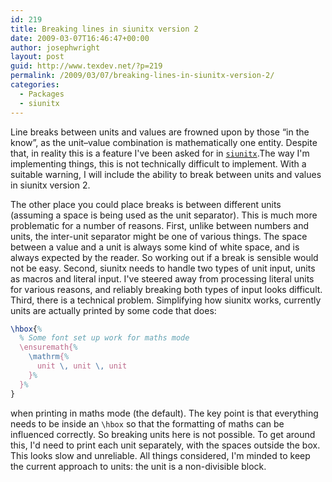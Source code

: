 ```yaml
---
id: 219
title: Breaking lines in siunitx version 2
date: 2009-03-07T16:46:47+00:00
author: josephwright
layout: post
guid: http://www.texdev.net/?p=219
permalink: /2009/03/07/breaking-lines-in-siunitx-version-2/
categories:
  - Packages
  - siunitx
---
```

Line breaks between units and values are frowned upon by those “in the know”, as the unit–value combination is mathematically one entity. Despite that, in reality this is a feature I've been asked for in [`siunitx`](https://ctan.org/pkg/siunitx).The way I'm implementing things, this is not technically difficult to implement. With a suitable warning, I will include the ability to break between units and values in siunitx version 2.

The other place you could place breaks is between different units (assuming a space is being used as the unit separator). This is much more problematic for a number of reasons. First, unlike between numbers and units, the inter-unit separator might be one of various things. The space between a value and a unit is always some kind of white space, and is always expected by the reader. So working out if a break is sensible would not be easy. Second, siunitx needs to handle two types of unit input, units as macros and literal input. I've steered away from processing literal units for various reasons, and reliably breaking both types of input looks difficult. Third, there is a technical problem. Simplifying how siunitx works, currently units are actually printed by some code that does:

<!-- {% raw %} -->
```latex
\hbox{%
  % Some font set up work for maths mode
  \ensuremath{%
    \mathrm{%
      unit \, unit \, unit
    }%
  }%
}
```
<!-- {% endraw %} -->

when printing in maths mode (the default). The key point is that everything needs to be inside an `\hbox` so that the formatting of maths can be influenced correctly. So breaking units here is not possible. To get around this, I'd need to print each unit separately, with the spaces outside the box.  This looks slow and unreliable. All things considered, I'm minded to keep the current approach to units: the unit is a non-divisible block.
